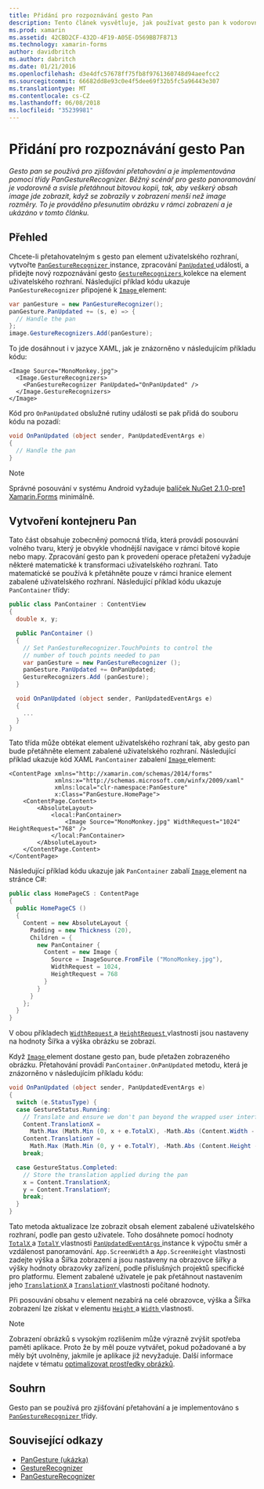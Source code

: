 ```yaml
---
title: Přidání pro rozpoznávání gesto Pan
description: Tento článek vysvětluje, jak používat gesto pan k vodorovně a svisle přetáhněte bitovou kopii, tak, aby veškerý obsah image jde zobrazit, když se zobrazily v zobrazení menší než image rozměry.
ms.prod: xamarin
ms.assetid: 42CBD2CF-432D-4F19-A05E-D569BB7F8713
ms.technology: xamarin-forms
author: davidbritch
ms.author: dabritch
ms.date: 01/21/2016
ms.openlocfilehash: d3e4dfc57678ff75fb8f9761360748d94aeefcc2
ms.sourcegitcommit: 66682dd8e93c0e4f5dee69f32b5fc5a96443e307
ms.translationtype: MT
ms.contentlocale: cs-CZ
ms.lasthandoff: 06/08/2018
ms.locfileid: "35239981"
---
```

# <a name="adding-a-pan-gesture-recognizer"></a>Přidání pro rozpoznávání gesto Pan

_Gesto pan se používá pro zjišťování přetahování a je implementována pomocí třídy PanGestureRecognizer. Běžný scénář pro gesto panoramování je vodorovně a svisle přetáhnout bitovou kopii, tak, aby veškerý obsah image jde zobrazit, když se zobrazily v zobrazení menší než image rozměry. To je prováděno přesunutím obrázku v rámci zobrazení a je ukázáno v tomto článku._

## <a name="overview"></a>Přehled

Chcete-li přetahovatelným s gesto pan element uživatelského rozhraní, vytvořte [ `PanGestureRecognizer` ](https://developer.xamarin.com/api/type/Xamarin.Forms.PanGestureRecognizer/) instance, zpracování [ `PanUpdated` ](https://developer.xamarin.com/api/event/Xamarin.Forms.PanGestureRecognizer.PanUpdated/) události, a přidejte nový rozpoznávání gesto [ `GestureRecognizers` ](https://developer.xamarin.com/api/property/Xamarin.Forms.View.GestureRecognizers/) kolekce na element uživatelského rozhraní. Následující příklad kódu ukazuje `PanGestureRecognizer` připojené k [ `Image` ](https://developer.xamarin.com/api/type/Xamarin.Forms.Image/) element:

```csharp
var panGesture = new PanGestureRecognizer();
panGesture.PanUpdated += (s, e) => {
  // Handle the pan
};
image.GestureRecognizers.Add(panGesture);
```

To jde dosáhnout i v jazyce XAML, jak je znázorněno v následujícím příkladu kódu:

```xaml
<Image Source="MonoMonkey.jpg">
  <Image.GestureRecognizers>
    <PanGestureRecognizer PanUpdated="OnPanUpdated" />
  </Image.GestureRecognizers>
</Image>
```

Kód pro `OnPanUpdated` obslužné rutiny události se pak přidá do souboru kódu na pozadí:

```csharp
void OnPanUpdated (object sender, PanUpdatedEventArgs e)
{
  // Handle the pan
}
```

> [!NOTE]
> Správné posouvání v systému Android vyžaduje [balíček NuGet 2.1.0-pre1 Xamarin.Forms](https://www.nuget.org/packages/Xamarin.Forms/2.1.0.6501-pre1) minimálně.

## <a name="creating-a-pan-container"></a>Vytvoření kontejneru Pan

Tato část obsahuje zobecněný pomocná třída, která provádí posouvání volného tvaru, který je obvykle vhodnější navigace v rámci bitové kopie nebo mapy. Zpracování gesto pan k provedení operace přetažení vyžaduje některé matematické k transformaci uživatelského rozhraní. Tato matematické se používá k přetáhněte pouze v rámci hranice element zabalené uživatelského rozhraní. Následující příklad kódu ukazuje `PanContainer` třídy:

```csharp
public class PanContainer : ContentView
{
  double x, y;

  public PanContainer ()
  {
    // Set PanGestureRecognizer.TouchPoints to control the
    // number of touch points needed to pan
    var panGesture = new PanGestureRecognizer ();
    panGesture.PanUpdated += OnPanUpdated;
    GestureRecognizers.Add (panGesture);
  }

  void OnPanUpdated (object sender, PanUpdatedEventArgs e)
  {
    ...
  }
}
```

Tato třída může obtékat element uživatelského rozhraní tak, aby gesto pan bude přetáhněte element zabalené uživatelského rozhraní. Následující příklad ukazuje kód XAML `PanContainer` zabalení [ `Image` ](https://developer.xamarin.com/api/type/Xamarin.Forms.Image/) element:

```xaml
<ContentPage xmlns="http://xamarin.com/schemas/2014/forms"
             xmlns:x="http://schemas.microsoft.com/winfx/2009/xaml"
             xmlns:local="clr-namespace:PanGesture"
             x:Class="PanGesture.HomePage">
    <ContentPage.Content>
        <AbsoluteLayout>
            <local:PanContainer>
                <Image Source="MonoMonkey.jpg" WidthRequest="1024" HeightRequest="768" />
            </local:PanContainer>
        </AbsoluteLayout>
    </ContentPage.Content>
</ContentPage>
```

Následující příklad kódu ukazuje jak `PanContainer` zabalí [ `Image` ](https://developer.xamarin.com/api/type/Xamarin.Forms.Image/) element na stránce C#:

```csharp
public class HomePageCS : ContentPage
{
  public HomePageCS ()
  {
    Content = new AbsoluteLayout {
      Padding = new Thickness (20),
      Children = {
        new PanContainer {
          Content = new Image {
            Source = ImageSource.FromFile ("MonoMonkey.jpg"),
            WidthRequest = 1024,
            HeightRequest = 768
          }
        }
      }
    };
  }
}
```

V obou příkladech [ `WidthRequest` ](https://developer.xamarin.com/api/property/Xamarin.Forms.VisualElement.WidthRequest/) a [ `HeightRequest` ](https://developer.xamarin.com/api/property/Xamarin.Forms.VisualElement.HeightRequest/) vlastnosti jsou nastaveny na hodnoty Šířka a výška obrázku se zobrazí.

Když [ `Image` ](https://developer.xamarin.com/api/type/Xamarin.Forms.Image/) element dostane gesto pan, bude přetažen zobrazeného obrázku. Přetahování provádí `PanContainer.OnPanUpdated` metodu, která je znázorněno v následujícím příkladu kódu:

```csharp
void OnPanUpdated (object sender, PanUpdatedEventArgs e)
{
  switch (e.StatusType) {
  case GestureStatus.Running:
    // Translate and ensure we don't pan beyond the wrapped user interface element bounds.
    Content.TranslationX =
      Math.Max (Math.Min (0, x + e.TotalX), -Math.Abs (Content.Width - App.ScreenWidth));
    Content.TranslationY =
      Math.Max (Math.Min (0, y + e.TotalY), -Math.Abs (Content.Height - App.ScreenHeight));
    break;

  case GestureStatus.Completed:
    // Store the translation applied during the pan
    x = Content.TranslationX;
    y = Content.TranslationY;
    break;
  }
}
```

Tato metoda aktualizace lze zobrazit obsah element zabalené uživatelského rozhraní, podle pan gesto uživatele. Toho dosáhnete pomocí hodnoty [ `TotalX` ](https://developer.xamarin.com/api/property/Xamarin.Forms.PanUpdatedEventArgs.TotalX/) a [ `TotalY` ](https://developer.xamarin.com/api/property/Xamarin.Forms.PanUpdatedEventArgs.TotalY/) vlastnosti [ `PanUpdatedEventArgs` ](https://developer.xamarin.com/api/type/Xamarin.Forms.PanUpdatedEventArgs/) instance k výpočtu směr a vzdálenost panoramování. `App.ScreenWidth` a `App.ScreenHeight` vlastnosti zadejte výška a Šířka zobrazení a jsou nastaveny na obrazovce šířky a výšky hodnoty obrazovky zařízení, podle příslušných projektů specifické pro platformu. Element zabalené uživatele je pak přetáhnout nastavením jeho [ `TranslationX` ](https://developer.xamarin.com/api/property/Xamarin.Forms.VisualElement.TranslationX/) a [ `TranslationY` ](https://developer.xamarin.com/api/property/Xamarin.Forms.VisualElement.TranslationY/) vlastnosti počítané hodnoty.

Při posouvání obsahu v element nezabírá na celé obrazovce, výška a Šířka zobrazení lze získat v elementu [ `Height` ](https://developer.xamarin.com/api/property/Xamarin.Forms.VisualElement.Height/) a [ `Width` ](https://developer.xamarin.com/api/property/Xamarin.Forms.VisualElement.Width/) vlastnosti.

> [!NOTE]
> Zobrazení obrázků s vysokým rozlišením může výrazně zvýšit spotřeba paměti aplikace. Proto že by měl pouze vytvářet, pokud požadované a by měly být uvolněny, jakmile je aplikace již nevyžaduje. Další informace najdete v tématu [optimalizovat prostředky obrázků](~/xamarin-forms/deploy-test/performance.md#optimizeimages).

## <a name="summary"></a>Souhrn

Gesto pan se používá pro zjišťování přetahování a je implementováno s [ `PanGestureRecognizer` ](https://developer.xamarin.com/api/type/Xamarin.Forms.PanGestureRecognizer/) třídy.



## <a name="related-links"></a>Související odkazy

- [PanGesture (ukázka)](https://developer.xamarin.com/samples/xamarin-forms/WorkingWithGestures/PanGesture/)
- [GestureRecognizer](https://developer.xamarin.com/api/type/Xamarin.Forms.GestureRecognizer/)
- [PanGestureRecognizer](https://developer.xamarin.com/api/type/Xamarin.Forms.PanGestureRecognizer/)
